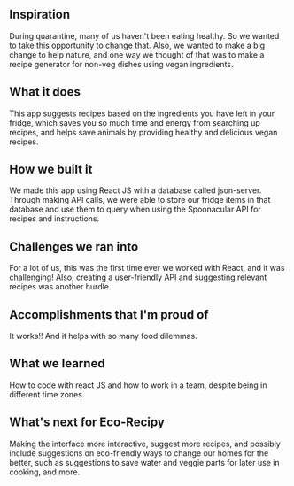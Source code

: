 ## Inspiration
During quarantine, many of us haven't been eating healthy. So we wanted to take this opportunity to change that. Also, we wanted to make a big change to help nature, and one way we thought of that was to make a recipe generator for non-veg dishes using vegan ingredients.

## What it does
This app suggests recipes based on the ingredients you have left in your fridge, which saves you so much time and energy from searching up recipes, and helps save animals by providing healthy and delicious vegan recipes.

## How we built it
We made this app using React JS with a database called json-server. Through making API calls, we were able to store our fridge items in that database and use them to query when using the Spoonacular API for recipes and instructions.

## Challenges we ran into
For a lot of us, this was the first time ever we worked with React, and it was challenging! Also, creating a user-friendly API and suggesting relevant recipes was another hurdle.

## Accomplishments that I'm proud of
It works!! And it helps with so many food dilemmas.

## What we learned
How to code with react JS and how to work in a team, despite being in different time zones.

## What's next for Eco-Recipy
Making the interface more interactive, suggest more recipes, and possibly include suggestions on eco-friendly ways to change our homes for the better, such as suggestions to save water and veggie parts for later use in cooking, and more.
